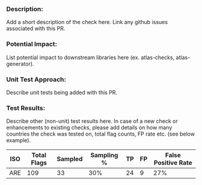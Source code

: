 ### Description:

Add a short description of the check here. Link any github issues associated with this PR.

### Potential Impact:

List potential impact to downstream libraries here (ex. atlas-checks, atlas-generator).

### Unit Test Approach:

Describe unit tests being added with this PR.

### Test Results:

Describe other (non-unit) test results here. In case of a new check or enhancements to existing checks, please add details on how many countries the check was tested on,
total flag counts, FP rate etc. (see below example).

| ISO | Total Flags | Sampled  | Sampling % | TP | FP | False Positive Rate |
|-----|-------------|----------|------------|----|----| ------------------- |
|  ARE   |    109         |    33      |     30%       |   24 |   9 | 27%   |

